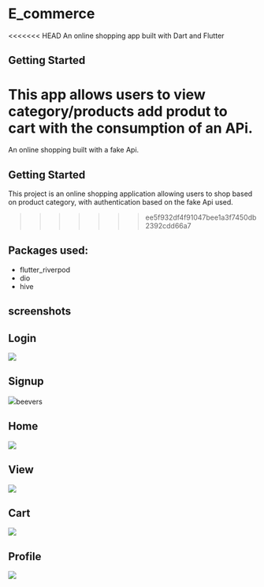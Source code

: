 # E_commerce

<<<<<<< HEAD
An online shopping app built with Dart and Flutter

## Getting Started

This app allows users to view category/products add produt to cart with the consumption of an APi.
=======
An online shopping built with a fake Api.

## Getting Started

This project is an online shopping application allowing users to shop based on product category, with authentication based on the fake Api used.
>>>>>>> ee5f932df4f91047bee1a3f7450db2392cdd66a7

## Packages used:
- flutter_riverpod
- dio
- hive

## screenshots


## Login
![](assets/images/login_screen.png)

## Signup
![](assets/images/signup_screen.png)beevers

## Home
![](assets/images/home_picture_jpeg)

## View
![](assets/images/view.png)

## Cart
![](assets/images/cart_picture.jpeg)

## Profile
![](assets/images/profile_screen.png)
